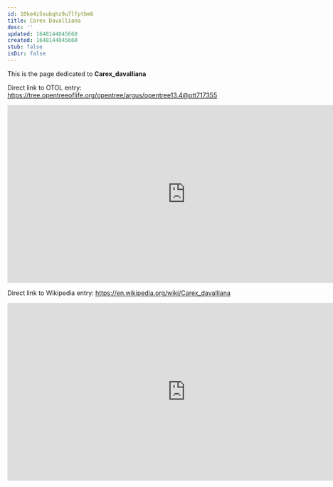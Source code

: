 ```yaml
---
id: 10ke4z5subqhz9u7lfptbm6
title: Carex Davalliana
desc: ''
updated: 1648144045660
created: 1648144045660
stub: false
isDir: false
---
```

This is the page dedicated to **Carex_davalliana**


Direct link to OTOL entry: https://tree.opentreeoflife.org/opentree/argus/opentree13.4@ott717355



<html>
    <body>
    <iframe src="https://tree.opentreeoflife.org/opentree/argus/opentree13.4@ott717355"
    width="800" height="400" frameborder="0" allowfullscreen> </iframe>
    </body>
</html>
    


Direct link to Wikipedia entry: https://en.wikipedia.org/wiki/Carex_davalliana



<html>
    <body>
    <iframe src="https://en.wikipedia.org/wiki/Carex_davalliana"
    width="800" height="400" frameborder="0" allowfullscreen> </iframe>
    </body>
</html>
    
